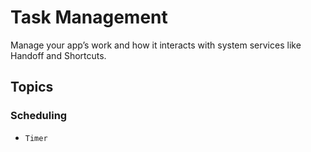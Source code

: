 # Task Management

Manage your app’s work and how it interacts with system services like Handoff and Shortcuts.

## Topics

### Scheduling

- ``Timer``
